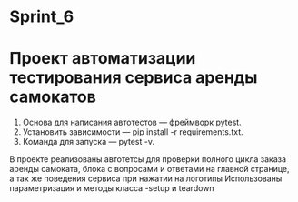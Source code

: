 # Sprint_6
# Проект автоматизации тестирования сервиса аренды самокатов
1. Основа для написания автотестов — фреймворк pytest.
2. Установить зависимости — pip install -r requirements.txt.
3. Команда для запуска — pytest -v. 

В проекте реализованы автотетсы для проверки полного цикла заказа аренды самоката, блока с вопросами и ответами на главной странице, а так же поведения сервиса при нажатии на логотипы
Использованы параметризация и методы класса -setup и teardown
